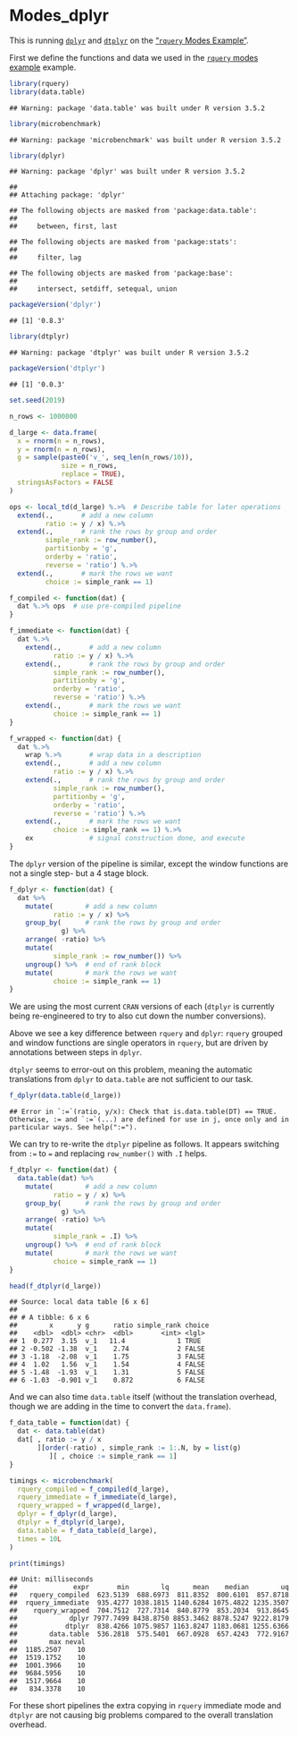 Modes\_dplyr
================

This is running [`dplyr`](https://CRAN.R-project.org/package=dplyr) and
[`dtplyr`](https://CRAN.R-project.org/package=dtplyr) on the [“`rquery`
Modes
Example”](https://github.com/WinVector/rqdatatable/blob/master/Examples/Modes/Modes.md).

First we define the functions and data we used in the [`rquery` modes
example](https://github.com/WinVector/rqdatatable/blob/master/Examples/Modes/Modes.m)
example.

``` r
library(rquery)
library(data.table)
```

    ## Warning: package 'data.table' was built under R version 3.5.2

``` r
library(microbenchmark)
```

    ## Warning: package 'microbenchmark' was built under R version 3.5.2

``` r
library(dplyr)
```

    ## Warning: package 'dplyr' was built under R version 3.5.2

    ## 
    ## Attaching package: 'dplyr'

    ## The following objects are masked from 'package:data.table':
    ## 
    ##     between, first, last

    ## The following objects are masked from 'package:stats':
    ## 
    ##     filter, lag

    ## The following objects are masked from 'package:base':
    ## 
    ##     intersect, setdiff, setequal, union

``` r
packageVersion('dplyr')
```

    ## [1] '0.8.3'

``` r
library(dtplyr)
```

    ## Warning: package 'dtplyr' was built under R version 3.5.2

``` r
packageVersion('dtplyr')
```

    ## [1] '0.0.3'

``` r
set.seed(2019)

n_rows <- 1000000

d_large <- data.frame(
  x = rnorm(n = n_rows),
  y = rnorm(n = n_rows),
  g = sample(paste0('v_', seq_len(n_rows/10)), 
             size = n_rows, 
             replace = TRUE),
  stringsAsFactors = FALSE
)
```

``` r
ops <- local_td(d_large) %.>%  # Describe table for later operations
  extend(.,       # add a new column
         ratio := y / x) %.>%
  extend(.,       # rank the rows by group and order
         simple_rank := row_number(),
         partitionby = 'g',
         orderby = 'ratio',
         reverse = 'ratio') %.>%
  extend(.,       # mark the rows we want
         choice := simple_rank == 1)
```

``` r
f_compiled <- function(dat) {
  dat %.>% ops  # use pre-compiled pipeline
}

f_immediate <- function(dat) {
  dat %.>%
    extend(.,       # add a new column
           ratio := y / x) %.>%
    extend(.,       # rank the rows by group and order
           simple_rank := row_number(),
           partitionby = 'g',
           orderby = 'ratio',
           reverse = 'ratio') %.>%
    extend(.,       # mark the rows we want
           choice := simple_rank == 1)
}

f_wrapped <- function(dat) {
  dat %.>%
    wrap %.>%       # wrap data in a description
    extend(.,       # add a new column
           ratio := y / x) %.>%
    extend(.,       # rank the rows by group and order
           simple_rank := row_number(),
           partitionby = 'g',
           orderby = 'ratio',
           reverse = 'ratio') %.>%
    extend(.,       # mark the rows we want
           choice := simple_rank == 1) %.>%
    ex              # signal construction done, and execute
}
```

The `dplyr` version of the pipeline is similar, except the window
functions are not a single step- but a 4 stage block.

``` r
f_dplyr <- function(dat) {
  dat %>%
    mutate(        # add a new column
           ratio := y / x) %>%
    group_by(      # rank the rows by group and order
             g) %>%
    arrange( -ratio) %>%
    mutate(     
           simple_rank := row_number()) %>%
    ungroup() %>%  # end of rank block
    mutate(        # mark the rows we want
           choice := simple_rank == 1)
}
```

We are using the most current `CRAN` versions of each (`dtplyr` is
currently being re-engineered to try to also cut down the number
conversions).

Above we see a key difference between `rquery` and `dplyr`: `rquery`
grouped and window functions are single operators in `rquery`, but are
driven by annotations between steps in `dplyr`.

`dtplyr` seems to error-out on this problem, meaning the automatic
translations from `dplyr` to `data.table` are not sufficient to our
task.

``` r
f_dplyr(data.table(d_large))
```

    ## Error in `:=`(ratio, y/x): Check that is.data.table(DT) == TRUE. Otherwise, := and `:=`(...) are defined for use in j, once only and in particular ways. See help(":=").

We can try to re-write the `dtplyr` pipeline as follows. It appears
switching from `:=` to `=` and replacing `row_number()` with `.I` helps.

``` r
f_dtplyr <- function(dat) {
  data.table(dat) %>%
    mutate(        # add a new column
           ratio = y / x) %>%
    group_by(      # rank the rows by group and order
             g) %>%
    arrange( -ratio) %>%
    mutate(     
           simple_rank = .I) %>%
    ungroup() %>%  # end of rank block
    mutate(        # mark the rows we want
           choice = simple_rank == 1)
}

head(f_dtplyr(d_large))
```

    ## Source: local data table [6 x 6]
    ## 
    ## # A tibble: 6 x 6
    ##        x      y g      ratio simple_rank choice
    ##    <dbl>  <dbl> <chr>  <dbl>       <int> <lgl> 
    ## 1  0.277  3.15  v_1   11.4             1 TRUE  
    ## 2 -0.502 -1.38  v_1    2.74            2 FALSE 
    ## 3 -1.18  -2.08  v_1    1.75            3 FALSE 
    ## 4  1.02   1.56  v_1    1.54            4 FALSE 
    ## 5 -1.48  -1.93  v_1    1.31            5 FALSE 
    ## 6 -1.03  -0.901 v_1    0.872           6 FALSE

And we can also time `data.table` itself (without the translation
overhead, though we are adding in the time to convert the `data.frame`).

``` r
f_data_table = function(dat) {
  dat <- data.table(dat)
  dat[ , ratio := y / x
       ][order(-ratio) , simple_rank := 1:.N, by = list(g)
          ][ , choice := simple_rank == 1]
}
```

``` r
timings <- microbenchmark(
  rquery_compiled = f_compiled(d_large),
  rquery_immediate = f_immediate(d_large),
  rquery_wrapped = f_wrapped(d_large),
  dplyr = f_dplyr(d_large),
  dtplyr = f_dtplyr(d_large),
  data.table = f_data_table(d_large),
  times = 10L
)

print(timings)
```

    ## Unit: milliseconds
    ##              expr       min        lq      mean    median        uq
    ##   rquery_compiled  623.5139  688.6973  811.8352  800.6101  857.8718
    ##  rquery_immediate  935.4277 1038.1815 1140.6284 1075.4822 1235.3507
    ##    rquery_wrapped  704.7512  727.7314  840.8779  853.2034  913.8645
    ##             dplyr 7977.7499 8438.8750 8853.3462 8878.5247 9222.8179
    ##            dtplyr  838.4266 1075.9857 1163.8247 1183.0681 1255.6366
    ##        data.table  536.2818  575.5401  667.0928  657.4243  772.9167
    ##        max neval
    ##  1185.2507    10
    ##  1519.1752    10
    ##  1001.3966    10
    ##  9684.5956    10
    ##  1517.9664    10
    ##   834.3378    10

For these short pipelines the extra copying in `rquery` immediate mode
and `dtplyr` are not causing big problems compared to the overall
translation overhead.
